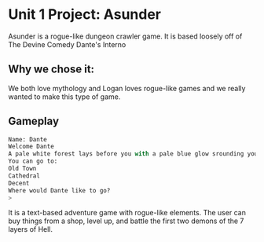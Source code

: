 # Unit 1 Project: Asunder

Asunder is a rogue-like dungeon crawler game.  It is based loosely off of The Devine Comedy Dante's Interno

## Why we chose it:

We both love mythology and Logan loves rogue-like games and we really wanted to make this type of game.


## Gameplay

```python
Name: Dante
Welcome Dante
A pale white forest lays before you with a pale blue glow srounding you and the forest.  You feel a strange sensation around you as your body is enveloped in the strange blue light. 
You can go to:
Old Town
Cathedral
Decent
Where would Dante like to go?
>
```

It is a text-based adventure game with rogue-like elements.  The user can buy things from a shop, level up, and battle the first two demons of the 7 layers of Hell.
